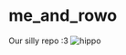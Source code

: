 # me_and_rowo
Our silly repo :3
![hippo]([https://media.tenor.com/qJRMLPlR3_8AAAAi/maxwell-cat.gif](https://media.tenor.com/9v-I7VLSfBgAAAAC/cat-uni.gif)https://media.tenor.com/9v-I7VLSfBgAAAAC/cat-uni.gif)

